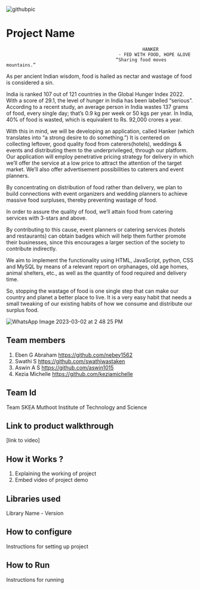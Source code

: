 ![githubpic](https://user-images.githubusercontent.com/126552313/221784874-670cd550-8440-4f18-bc5e-44257752c230.png)

# Project Name
                                                       HANKER
                                              - FED WITH FOOD, HOPE &LOVE
                                             “Sharing food moves mountains.” 
As per ancient Indian wisdom, food is hailed as nectar and wastage of food is considered a sin.

India is ranked 107 out of 121 countries in the Global Hunger Index 2022. With a score of 29.1, the level of hunger in India has been labelled “serious”.
According to a recent study, an average person in India wastes 137 grams of food, every single day; that’s 0.9 kg per week or 50 kgs per year. In India, 40% of food is wasted, which is equivalent to Rs. 92,000 crores a year.

With this in mind, we will be developing an application, called Hanker (which translates into “a strong desire to do something.”) It is centered on collecting leftover, good quality food from caterers(hotels), weddings & events and distributing them to the underprivileged, through our platform. Our application will employ penetrative pricing strategy for delivery in which we’ll offer the service at a low price to attract the attention of the target market. We’ll also offer advertisement possibilities to caterers and event planners.

By concentrating on distribution of food rather than delivery, we plan to build connections with event organizers and wedding planners to achieve massive food surpluses, thereby preventing wastage of food. 

In order to assure the quality of food, we’ll attain food from catering services with 3-stars and above.

By contributing to this cause, event planners or catering services (hotels and restaurants) can obtain badges which will help them further promote their businesses, since this encourages a larger section of the society to contribute indirectly.

We aim to implement the functionality using HTML, JavaScript, python, CSS and MySQL by means of a relevant report on orphanages, old age homes, animal shelters, etc., as well as the quantity of food required and delivery time.

So, stopping the wastage of food is one single step that can make our country and planet a better place to live. It is a very easy habit that needs a small tweaking of our existing habits of how we consume and distribute our surplus food.

![WhatsApp Image 2023-03-02 at 2 48 25 PM](https://user-images.githubusercontent.com/95524773/222386274-f0bda1cf-53de-412b-aeb2-2f98c34a8afa.jpeg)

## Team members
1. Eben G Abraham https://github.com/nebey1562
2. Swathi S https://github.com/swathiwastaken
3. Aswin A S https://github.com/aswin1015
4. Kezia Michelle https://github.com/keziamichelle
## Team Id
Team SKEA
Muthoot Institute of Technology and Science
## Link to product walkthrough
[link to video]
## How it Works ?
1. Explaining the working of project
2. Embed video of project demo
## Libraries used
Library Name - Version
## How to configure
Instructions for setting up project
## How to Run
Instructions for running
